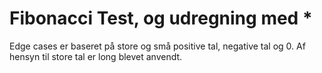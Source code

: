 # Fibonacci Test, og udregning med *

Edge cases er baseret på store og små positive tal, negative tal og 0. Af hensyn til store tal er long blevet anvendt.
